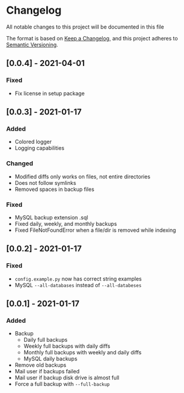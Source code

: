 # Changelog

All notable changes to this project will be documented in this file

The format is based on [Keep a Changelog](https://keepachangelog.com/en/1.0.0/),
and this project adheres to [Semantic Versioning](https://semver.org/spec/v2.0.0.html).

## [0.0.4] - 2021-04-01

### Fixed

- Fix license in setup package

## [0.0.3] - 2021-01-17

### Added

- Colored logger
- Logging capabilities

### Changed

- Modified diffs only works on files, not entire directories
- Does not follow symlinks
- Removed spaces in backup files

### Fixed

- MySQL backup extension .sql
- Fixed daily, weekly, and monthly backups
- Fixed FileNotFoundError when a file/dir is removed while indexing

## [0.0.2] - 2021-01-17

### Fixed

- `config.example.py` now has correct string examples
- MySQL `--all-databases` instead of `--all-databeses`

## [0.0.1] - 2021-01-17

### Added

- Backup
  - Daily full backups
  - Weekly full backups with daily diffs
  - Monthly full backups with weekly and daily diffs
  - MySQL daily backups
- Remove old backups
- Mail user if backups failed
- Mail user if backup disk drive is almost full
- Force a full backup with `--full-backup`
